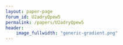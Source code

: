 ```yaml
---
layout: paper-page
forum_id: U2adryQpew5
permalink: /papers/U2adryQpew5
header:
    image_fullwidth: "generic-gradient.png"
---
```

    